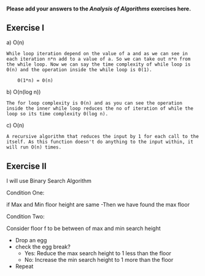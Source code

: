 #### Please add your answers to the ***Analysis of  Algorithms*** exercises here.

## Exercise I

a)  O(n)

    While loop iteration depend on the value of a and as we can see in each iteration n*n add to a value of a. So we can take out n*n from the while loop. Now we can say the time complexity of while loop is 0(n) and the operation inside the while loop is 0(1).

        0(1*n) = 0(n)

b)  O(n(log n))

    The for loop complexity is 0(n) and as you can see the operation inside the inner while loop reduces the no of iteration of while the loop so its time complexity 0(log n).
 

c)  O(n)

    A recursive algorithm that reduces the input by 1 for each call to the itself. As this function doesn't do anything to the input within, it will run O(n) times.

## Exercise II

I will use Binary Search Algorithm

Condition One:

if Max and Min floor height are same
 -Then we have found the max floor

Condition Two:

Consider floor f to be between of max and min search height
 - Drop an egg
 - check the egg break?
     - Yes: Reduce the max search height to 1 less than the floor
     - No:  Increase the min search height to 1 more than the floor
 - Repeat


